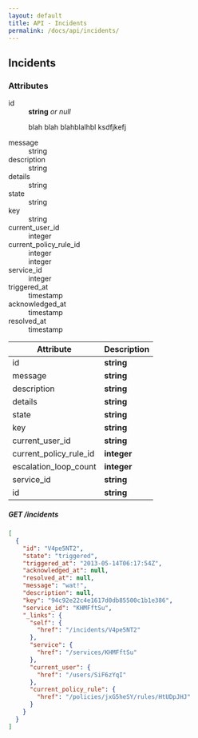```yaml
---
layout: default
title: API - Incidents
permalink: /docs/api/incidents/
---
```


## Incidents

### Attributes
<dl class="dl-horizontal">
  <dt>id</dt>
  <dd>
    <strong>string</strong> <em>or null</em>
    <p>blah blah blahblalhbl ksdfjkefj </p>
  </dd>
  <dt>message</dt>
  <dd>string</dd>
  <dt>description</dt>
  <dd>string</dd>
  <dt>details</dt>
  <dd>string</dd>
  <dt>state</dt>
  <dd>string</dd>
  <dt>key</dt>
  <dd>string</dd>

  <dt>current_user_id</dt>
  <dd>integer</dd>
  <dt>current_policy_rule_id</dt>
  <dd>integer</dd>
  <dd>integer</dd>
  <dt>service_id</dt>
  <dd>integer</dd>

  <dt>triggered_at</dt>
  <dd>timestamp</dd>
  <dt>acknowledged_at</dt>
  <dd>timestamp</dd>
  <dt>resolved_at</dt>
  <dd>timestamp</dd>
</dl>

<table class="table table-striped">
  <thead>
    <tr>
      <th>Attribute</th>
      <th>Description</th>
    </tr>
  </thead>
  <tbody>
    <tr>
      <td>id</td>
      <td><strong>string</strong></td>
    </tr>
    <tr>
      <td>message</td>
      <td><strong>string</strong></td>
    </tr>
    <tr>
      <td>description</td>
      <td><strong>string</strong></td>
    </tr>
    <tr>
      <td>details</td>
      <td><strong>string</strong></td>
    </tr>
    <tr>
      <td>state</td>
      <td><strong>string</strong></td>
    </tr>
    <tr>
      <td>key</td>
      <td><strong>string</strong></td>
    </tr>
    <tr>
      <td>current_user_id</td>
      <td><strong>string</strong></td>
    </tr>
    <tr>
      <td>current_policy_rule_id</td>
      <td><strong>integer</strong></td>
    </tr>
    <tr>
      <td>escalation_loop_count</td>
      <td><strong>integer</strong></td>
    </tr>
    <tr>
      <td>service_id</td>
      <td><strong>string</strong></td>
    </tr>
    <tr>
      <td>id</td>
      <td><strong>string</strong></td>
    </tr>
  </tbody>
</table>

##### GET /incidents

```json
[
  {
    "id": "V4pe5NT2",
    "state": "triggered",
    "triggered_at": "2013-05-14T06:17:54Z",
    "acknowledged_at": null,
    "resolved_at": null,
    "message": "wat!",
    "description": null,
    "key": "94c92e22c4e1617d0db85500c1b1e386",
    "service_id": "KHMFftSu",
    "_links": {
      "self": {
        "href": "/incidents/V4pe5NT2"
      },
      "service": {
        "href": "/services/KHMFftSu"
      },
      "current_user": {
        "href": "/users/SiF6zYqI"
      },
      "current_policy_rule": {
        "href": "/policies/jxG5heSY/rules/HtUDpJHJ"
      }
    }
  }
]
```
